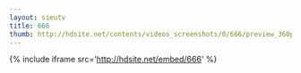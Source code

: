 ```yaml
---
layout: sieutv
title: 666
thumb: http://hdsite.net/contents/videos_screenshots/0/666/preview_360p.mp4.jpg
---
```

{% include iframe src='http://hdsite.net/embed/666' %}
 
